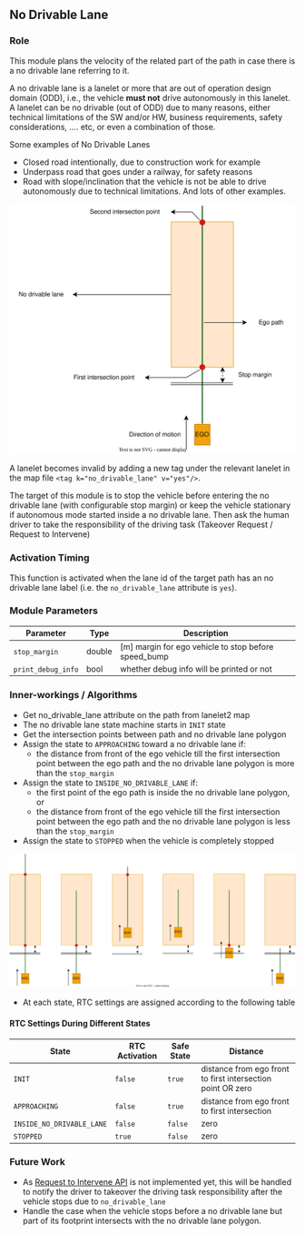 ## No Drivable Lane

### Role

This module plans the velocity of the related part of the path in case there is a no drivable lane referring to it.

A no drivable lane is a lanelet or more that are out of operation design domain (ODD), i.e., the vehicle **must not** drive autonomously in this lanelet.  
A lanelet can be no drivable (out of ODD) due to many reasons, either technical limitations of the SW and/or HW, business requirements, safety considerations, .... etc, or even a combination of those.

Some examples of No Drivable Lanes

- Closed road intentionally, due to construction work for example
- Underpass road that goes under a railway, for safety reasons
- Road with slope/inclination that the vehicle is not be able to drive autonomously due to technical limitations. And lots of other examples.

![no-drivable-lane-design.svg](no_drivable_lane_design.svg)

A lanelet becomes invalid by adding a new tag under the relevant lanelet in the map file `<tag k="no_drivable_lane" v="yes"/>`.

The target of this module is to stop the vehicle before entering the no drivable lane (with configurable stop margin) or keep the vehicle stationary if autonomous mode started inside a no drivable lane. Then ask the human driver to take the responsibility of the driving task (Takeover Request / Request to Intervene)

### Activation Timing

This function is activated when the lane id of the target path has an no drivable lane label (i.e. the `no_drivable_lane` attribute is `yes`).

### Module Parameters

| Parameter          | Type   | Description                                          |
| ------------------ | ------ | ---------------------------------------------------- |
| `stop_margin`      | double | [m] margin for ego vehicle to stop before speed_bump |
| `print_debug_info` | bool   | whether debug info will be printed or not            |

### Inner-workings / Algorithms

- Get no_drivable_lane attribute on the path from lanelet2 map
- The no drivable lane state machine starts in `INIT` state
- Get the intersection points between path and no drivable lane polygon
- Assign the state to `APPROACHING` toward a no drivable lane if:
  - the distance from front of the ego vehicle till the first intersection point between the ego path and the no drivable lane polygon is more than the `stop_margin`
- Assign the state to `INSIDE_NO_DRIVABLE_LANE` if:
  - the first point of the ego path is inside the no drivable lane polygon, or
  - the distance from front of the ego vehicle till the first intersection point between the ego path and the no drivable lane polygon is less than the `stop_margin`
- Assign the state to `STOPPED` when the vehicle is completely stopped

![no_drivable_lane_scenarios.svg](no_drivable_lane_scenarios.svg)

- At each state, RTC settings are assigned according to the following table

#### RTC Settings During Different States

| State                     | RTC Activation | Safe State | Distance                                                    |
| ------------------------- | -------------- | ---------- | ----------------------------------------------------------- |
| `INIT`                    | `false`        | `true`     | distance from ego front to first intersection point OR zero |
| `APPROACHING`             | `false`        | `true`     | distance from ego front to first intersection               |
| `INSIDE_NO_DRIVABLE_LANE` | `false`        | `false`    | zero                                                        |
| `STOPPED`                 | `true`         | `false`    | zero                                                        |

### Future Work

- As [Request to Intervene API](https://github.com/autowarefoundation/autoware/issues/3487) is not implemented yet, this will be handled to notify the driver to takeover the driving task responsibility after the vehicle stops due to `no_drivable_lane`
- Handle the case when the vehicle stops before a no drivable lane but part of its footprint intersects with the no drivable lane polygon.
